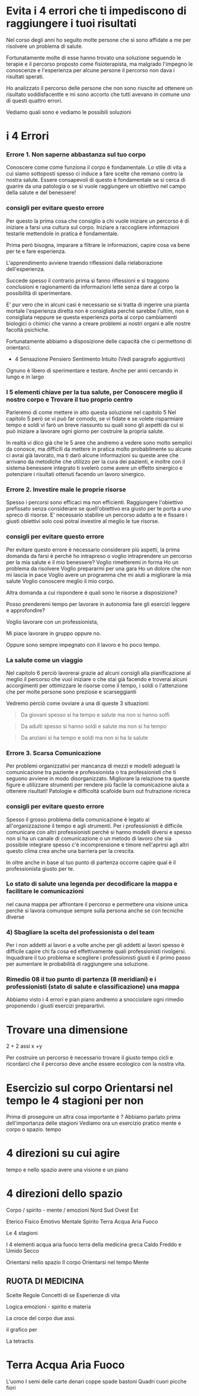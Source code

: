 # Evita i 4 errori che ti impediscono di raggiungere i tuoi risultati


Nel corso degli anni ho seguito molte persone che si sono affidate a me per risolvere un problema di salute.

Fortunatamente molte di esse hanno trovato una soluzione seguendo le terapie e il percorso proposto come fisioterapista, ma malgrado l'impegno le conoscenze e l'esperienza per alcune persone il percorso non dava i risultati sperati.

Ho analizzato il percorso delle persone che non sono riuscite ad ottenere un risultato soddisfacentte e mi sono accorto che tutti avevano in comune uno di questi quattro errori.

Vediamo quali sono e vediamo le possibili soluzioni

# i 4 Errori 

### Errore 1. Non saperne abbastanza sul tuo corpo
    
Conoscere come come funziona il corpo è fondamentale. Lo stile di vita a cui siamo sottoposti spesso ci induce a fare scelte che remano contro la nostra salute. Essere consapevoli di questo è fondamentale se si cerca di guarire da una patologia o se si vuole raggiungere un obiettivo nel campo della salute e del benessere!

### consigli per evitare questo errore

Per questo la prima cosa che consiglio a chi vuole iniziare un percorso è di iniziare a farsi una cultura sul corpo. 
Iniziare a raccogliere informazioni testarle mettendole in pratica è fondamentale. 

Prima però bisogna, imparare a filtrare le informazioni, capire cosa va bene per te e fare esperienza.


 

L'apprendimento avviene traendo riflessioni dalla rielaborazione dell'esperienza. 

Succede spesso il contrario prima si fanno riflessioni e si traggono conclusioni e ragionamenti da informazioni lette senza dare al corpo la possibilità di sperimentare.

E' pur vero che in alcuni casi è necessario se si tratta di ingerire una pianta mortale l'esperienza diretta non è consigliata perchè sarebbe l'ultim, non è consigliata neppure se questa esperienza porta al corpo cambiamenti biologici o chimici che vanno a creare problemi ai nostri organi e alle nostre facoltà psichiche.

Fortunatamente abbiamo a disposizione delle capacità che ci permettono di orientarci.
 
- 4 Sensazione Pensiero Sentimento Intuito (Vedi paragrafo aggiuntivo)

Ognuno è libero di sperimentare e testare. Anche per anni cercando in lungo e in largo

### I 5 elementi chiave per la tua salute, per Conoscere meglio il nostro corpo e Trovare il tuo proprio centro
 
Parleremo di come mettere in atto questa soluzione nel capitolo 5
Nel capitolo 5 però se vi può  far comodo, se vi fidate e se volete risparmiare tempo e soldi vi farò un breve riassunto su quali sono gli aspetti da cui si può iniziare a lavorare ogni giorno per costruire la propria salute.

In realtà vi dico già che le 5 aree che andremo a vedere sono molto semplici da conosce, ma difficili da mettere in pratica molto probabilmente su alcune ci avrai già lavorato,  ma ti darò alcune informazioni su queste aree che arrivano da metodiche che utilizzo per la cura dei pazienti, e inoltre con il sistema benessere integrato ti svelerò come avere un effetto sinergico e potenziare i risultati ottenuti facendo un lavoro sinergico.

### Errore 2. Investire male le proprie risorse
    
Spesso i percorsi sono efficaci ma non efficienti. Raggiungere l'obiettivo prefissato senza considerare se quell'obiettivo era giusto per te porta a uno spreco di risorse. E' necessario stabilire un percorso adatto a te e fissare i giusti obiettivi solo così potrai investire al meglio le tue risorse.

### consigli per evitare questo errore

Per evitare questo errore è necessario considerare più aspetti, la prima domanda da farsi è perchè ho intrapreso o voglio intraprendere un percorso per la mia salute e il mio benessere?
Voglio rimetteremi in forma 
Ho un problema da risolvere
Voglio prepararmi per una gara
Ho un dolore che non mi lascia in pace
Voglio avere un programma che mi aiuti a migliorare la mia salute
Voglio conoscere meglio il mio corpo.

Altra domanda a cui rispondere è quali sono le risorse a disposizione?

Posso prenderemi tempo per lavorare in autonomia fare gli esercizi leggere e approfondire?

Voglio lavorare con un professionista, 

Mi piace lavorare in gruppo oppure no.

Oppure sono sempre impegnato con il lavoro e ho poco tempo.


###  La salute come un viaggio  

Nel capitolo 6 perciò lavorerai grazie ad alcuni consigli alla pianificazione al meglio il percorso che vuoi iniziare o che stai già facendo e troverai alcuni accorgimenti per ottimizzare le risorse come il tempo, i soldi o l'attenzione che per molte persone sono preziose e scarseggianti 

Vedremo perciò come ovviare a una di queste 3 situazioni:

> Da giovani spesso si ha tempo e salute ma non si hanno solfi

> Da adulti spesso si hanno soldi e salute ma non si ha tempo

> Da anziani si ha tempo e soldi ma non si ha la salute


### Errore 3. Scarsa Comunicazione
    
Per problemi organizzativi per mancanza di mezzi e modelli adeguati la comunicazione tra paziente e professionista o tra professionisti che ti seguono avviene in modo disorganizzato. Migliorare la relazione tra queste figure e utilizzare strumenti per rendere più facile la comunicazione aiuta a ottenere risultati! Patologie e difficoltà scafoide burn out frutrazione ricreca 

### consigli per evitare questo errore

Spesso il grosso problema della comunicazione è legato al all'organizzazione il tempo e agli strumenti. 
Per i professionisti è difficile comunicare con altri professionisti perchè si hanno modelli diversi e spesso non si ha un canale di comunicazione o un metodo di lavoro che sia possibile integrare spesso c'è incomprensione e timore nell'aprirsi agli altri questo clima crea anche una barriera per la crescita.

In oltre anche in base al tuo punto di partenza occorre capire qual è il professionista giusto per te.
 

### Lo stato di salute una legenda per decodificare la mappa e facilitare le comunicazioni

nel cauna mappa per affrontare il percorso e permettere una visione unica perchè si lavora comunque sempre sulla persona anche se con tecniche diverse


### 4) Sbagliare la scelta del professionista o del team
    
Per i non addetti ai lavori e a volte anche per gli addetti ai lavori spesso è difficile capire chi fa cosa ed effettivamente quali professionisti rivolgersi. Inquadrare il tuo problema e scegliere i professionisti giusti è il primo passo per aumentare le probabilità di raggiungere una soluzione.







    
 




### Rimedio 08  il tuo punto di partenza (8 meridiani) e i professionisti (stato di salute e classificazione) una mappa






Abbiamo visto i 4 errori e pian piano andremo a snocciolare ogni rimedio proponendo i giusti esercizi preparartivi.



# Trovare una dimensione 

2 + 2 assi x +y

Per costruire un percorso è necessario trovare il giusto tempo cicli e ricordarci che il percorso deve anche essere ecologico con la nostra vita.


# Esercizio sul corpo Orientarsi nel tempo le 4 stagioni per non 

Prima di proseguire un altra cosa importante è ? 
Abbiamo parlato prima dell'importanza delle stagioni 
Vediamo ora un esercizio pratico mente e corpo o spazio. tempo 

# 4 direzioni su cui agire 

 tempo e nello spazio avere una visione e un piano

#  4 direzioni dello spazio



Corpo / spirito - mente / emozioni 
Nord Sud Ovest Est

Eterico Fisico Emotivo Mentale Spirito
Terra Acqua Aria Fuoco

Le 4 stagioni

I 4 elementi acqua aria fuoco terra della medicina greca
Caldo Freddo e Umido Secco



Orientarsi nello spazio Il corpo
Orientarsi nel tempo Mente

## RUOTA DI MEDICINA 

Scelte 
Regole
Concetti di se
Esperienze di vita

Logica emozioni - spirito e materia

La croce del corpo due assi.

il grafico per 

La tetractis 

# Terra Acqua Aria Fuoco 

L'uomo I semi delle carte 
denari coppe spade bastoni 
Quadri cuori picche fiori
<!--stackedit_data:
eyJoaXN0b3J5IjpbLTYzNTUyMDA4OCwtMjcyNDI3MDUsMTQ2Mj
Y3NDk4MSw2OTMzNTQxMzIsMjAzODY3NDA3Myw1MDk2NTYzOTks
LTQzMDk0NzAyMywxMDIyMzExNjY1LDcyNDU3MTc3OSwxNzg4Nz
Q2MTE3LDM5OTIxNjAyMywyMTQwOTIyNzczLDEzODk4NTExMTUs
LTE3MDk4NDAzNDAsMTEyODU3MDgyMSwtMTA5MDcyMTE3Nyw3Nj
k3NzE0ODAsNTU3NTA3NTkxLDExMDAyMDI1MzcsMzYyMjI1Njg1
XX0=
-->